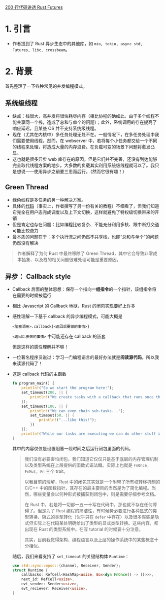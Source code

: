 [200 行代码讲透 Rust Futures](https://stevenbai.top/rust/futures_explained_in_200_lines_of_rust/)

# 1. 引言

* 作者提到了 Rust 异步生态中的其他库，如 `mio, tokio, async std, Futures, libc, crossbeam`。

# 2. 背景

首先整理了一下各种常见的并发编程模式。

## 系统级线程

* 缺点：栈很大，高并发将很快耗尽内存（相比协程的确如此，由于多个线程不能共享同一个栈，造成了总和与单个的问题）；此外，系统调用的存在提高了响应延迟，且某些 OS 并不支持系统级线程。
* 现在（尤其在内核中）多任务处理无处不在。一般情况下，在多任务处理中我们需要使用线程。然而，在 webserver 中，若将每个小任务都交给一个不同的线程来处理，将造成大量的内存浪费。在负载可变的场景下问题将愈发凸显。
* 这也就是很多异步 web 库存在的原因。但是它们并不完善，还没有到达能够完全取代线程方案的地步。大多数的负载其实利用系统级线程就可以了。我只是想说——使用异步之前要三思而后行。（然而它很有趣！）

## Green Thread

* 绿色线程是多任务的另一种解决方案。
* 具体的[代码](https://cfsamson.gitbook.io/green-threads-explained-in-200-lines-of-rust/)（事实上，作者撰写了另一份有关的教程）不细看了，但我们知道它完全在用户态完成调度以及上下文切换，这样就避免了特权级切换带来的开销
* 但是肯定也存在问题：比如编程比较复杂、不能充分利用多核、跟中断打交道可能比较费力
* 最本质的问题在于：多个执行流之间仍然不共享栈，也即“总和与单个”的问题仍然没有解决

> 作者解释了为何 Rust 中最终移除了 Green Thread，其中它会导致非零成本抽象、以及栈的相关问题很难处理可能是重要原因。

## 异步： Callback style

* Callback 后面的整体思想：保存一个指向**一组指令**的一个指针，该组指令将在需要的时候被运行

* 相比 Javascript 的 Callback 地狱，Rust 的闭包实现要好上许多

* 感性理解一下基于 callback 的异步编程模式，可能大概是 

  `<阻塞调用>.callback{<返回后要做的事情>}`

  `<返回后要做的事情>` 中可能还存在 callback 的嵌套

  但是这样的感性理解并不够！

* 一位著名程序员说过：学习一门编程语言的最好办法就是**阅读源代码**，所以我来读源代码了！

* 这是 callback 代码的主函数

  ```rust
  fn program_main() {
      println!("So we start the program here!");
      set_timeout(200, || {
          println!("We create tasks with a callback that runs once the task finished!");
      });
      set_timeout(100, || {
          println!("We can even chain sub-tasks...");
          set_timeout(50, || {
              println!("...like this!");
          })
      });
      println!("While our tasks are executing we can do other stuff instead of waiting.");
  }
  ```

  其中的内容仅仅是设置阻塞一段时间之后运行闭包里面的代码。

  > 我们没有必要害怕闭包，我们知道它仅仅只是基于底层的内存管理机制以及类型系统在上层提供的函数式语法糖。实际上也就是 `FnOnce, FnMut, Fn` 三个 trait。
  >
  > 以我目前的理解，Rust 中的闭包其实就是一个附带了所有权转移机制的 C/C++ 中的函数指针，其存在的最主要目的当然是为了简化编程。当然，哪些变量会以何种形式被捕获到闭包中，则是需要仔细参考文档。
  >
  > 在 Rust 中，若是将一切都一五一十写在代码中，那也就不存在任何障碍了。但是为了 Rust 编程的简洁性，有时候势必要进行各种显式的类型转换、隐式的类型转化（似乎只在 `defer` 中存在）以及很多假装是隐式但实际上在代码某处明确给出了类型的显式类型转换。这些内容，都出现在 Rust 的类型系统中。在写 tutorial 的时候要十分注意。
  >
  > 其实，目前我觉得架构、编程语言以及上层的操作系统中的某些概念十分相似。
  
  随后，我们来看支持了 `set_timeout` 的关键结构体 `Runtime`：
  
  ```rust
  use std::sync::mpsc::{channel, Receiver, Sender};
  struct Runtime {
      callbacks: RefCell<HashMap<usize, Box<dyn FnOnce() -> ()>>>,
      next_id: RefCell<usize>,
      evt_sender: Sender<usize>,
      evt_reciever: Receiver<usize>,
  }
  ```
  
  

